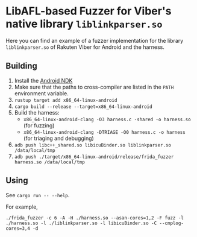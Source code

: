 # LibAFL-based Fuzzer for Viber's native library `liblinkparser.so`

Here you can find an example of a fuzzer implementation for the library `liblinkparser.so` of Rakuten Viber for Android and the harness.

## Building

1. Install the [Android NDK](https://developer.android.com/ndk)
2. Make sure that the paths to cross-compiler are listed in the `PATH` environment variable.
3. `rustup target add x86_64-linux-android`
4. `cargo build --release --target=x86_64-linux-android`
5. Build the harness:
   - `x86_64-linux-android-clang -O3 harness.c -shared -o harness.so` (for fuzzing)
   - `x86_64-linux-android-clang -DTRIAGE -O0 harness.c -o harness` (for triaging and debugging)
6. `adb push libc++_shared.so libicuBinder.so liblinkparser.so /data/local/tmp`
7. `adb push ./target/x86_64-linux-android/release/frida_fuzzer harness.so /data/local/tmp`

## Using

See `cargo run -- --help`.

For example,

```
./frida_fuzzer -c 6 -A -H ./harness.so --asan-cores=1,2 -F fuzz -l ./harness.so -l ./liblinkparser.so -l libicuBinder.so -C --cmplog-cores=3,4 -d
```
